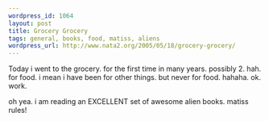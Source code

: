 ```yaml
--- 
wordpress_id: 1064
layout: post
title: Grocery Grocery
tags: general, books, food, matiss, aliens
wordpress_url: http://www.nata2.org/2005/05/18/grocery-grocery/
---
```

Today i went to the grocery. for the first time in many years. possibly 2. hah. for food. i mean i have been for other things. but never for food. hahaha. ok. work. 

oh yea. i am reading an EXCELLENT set of awesome alien books. matiss rules!
